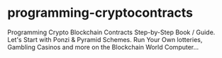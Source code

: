 # programming-cryptocontracts
Programming Crypto Blockchain Contracts Step-by-Step Book / Guide. Let's Start with Ponzi &amp; Pyramid Schemes. Run Your Own lotteries, Gambling Casinos and more on the Blockchain World Computer...
